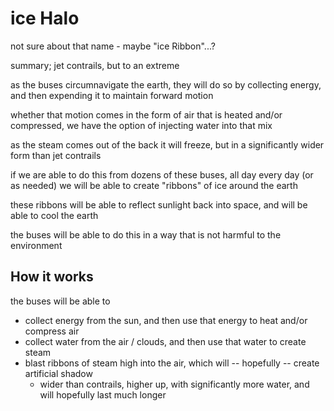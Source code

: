 
# ice Halo

not sure about that name - maybe "ice Ribbon"...? 

summary; jet contrails, but to an extreme

as the buses circumnavigate the earth, they will do so by collecting energy, and then expending it to maintain forward motion

whether that motion comes in the form of air that is heated and/or compressed, we have the option of injecting water into that mix

as the steam comes out of the back it will freeze, but in a significantly wider form than jet contrails

if we are able to do this from dozens of these buses, all day every day (or as needed) we will be able to create "ribbons" of ice around the earth

these ribbons will be able to reflect sunlight back into space, and will be able to cool the earth

the buses will be able to do this in a way that is not harmful to the environment

## How it works

the buses will be able to 
 - collect energy from the sun, and then use that energy to heat and/or compress air
  - collect water from the air / clouds, and then use that water to create steam
 - blast ribbons of steam high into the air, which will -- hopefully -- create artificial shadow
   - wider than contrails, higher up, with significantly more water, and will hopefully last much longer

   

